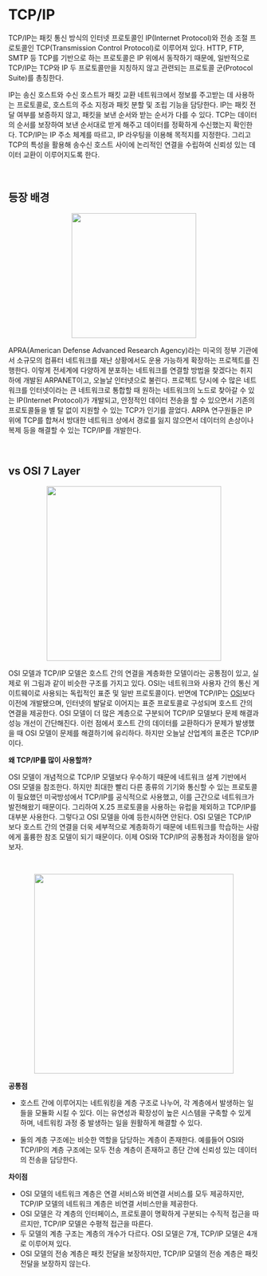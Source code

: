 # TCP/IP

TCP/IP는 패킷 통신 방식의 인터넷 프로토콜인 IP(Internet Protocol)와 전송 조절 프로토콜인 TCP(Transmission Control Protocol)로 이루어져 있다. HTTP, FTP, SMTP 등 TCP를 기반으로 하는 프로토콜은 IP 위에서 동작하기 때문에, 일반적으로 TCP/IP는 TCP와 IP 두 프로토콜만을 지칭하지 않고 관련되는 프로토콜 군(Protocol Suite)를 총칭한다.

IP는 송신 호스트와 수신 호스트가 패킷 교환 네트워크에서 정보를 주고받는 데 사용하는 프로토콜로, 호스트의 주소 지정과 패킷 분할 및 조립 기능을 담당한다. IP는 패킷 전달 여부를 보증하지 않고, 패킷을 보낸 순서와 받는 순서가 다를 수 있다. TCP는 데이터의 순서를 보장하여 보낸 순서대로 받게 해주고 데이터를 정확하게 수신했는지 확인한다. TCP/IP는 IP 주소 체계를 따르고, IP 라우팅을 이용해 목적지를 지정한다. 그리고 TCP의 특성을 활용해 송수신 호스트 사이에 논리적인 연결을 수립하여 신뢰성 있는 데이터 교환이 이루어지도록 한다.

&nbsp;
## 등장 배경

<p align="center">
<img src="https://user-images.githubusercontent.com/61190690/172045360-b1f7829b-5f0d-4169-b43f-f3d8fc714fa2.png" width="250">
</p>

APRA(American Defense Advanced Research Agency)라는 미국의 정부 기관에서 소규모의 컴퓨터 네트워크를 재난 상황에서도 운용 가능하게 확장하는 프로젝트를 진행한다. 이렇게 전세계에 다양하게 분포하는 네트워크를 연결할 방법을 찾겠다는 취지 하에 개발된 ARPANET이고, 오늘날 인터넷으로 불린다. 프로젝트 당시에 수 많은 네트워크를 인터넷이라는 큰 네트워크로 통합할 때 원하는 네트워크의 노드로 찾아갈 수 있는 IP(Internet Protocol)가 개발되고, 안정적인 데이터 전송을 할 수 있으면서 기존의 프로토콜들을 별 탈 없이 지원할 수 있는 TCP가 인기를 끌었다. ARPA 연구원들은 IP 위에 TCP를 합쳐서 방대한 네트워크 상에서 경로를 잃지 않으면서 데이터의 손상이나 복제 등을 해결할 수 있는 TCP/IP를 개발한다.

&nbsp;
## vs OSI 7 Layer

<p align="center">
<img src="https://user-images.githubusercontent.com/61190690/172048454-98218173-086d-4007-9013-329210540e79.png" width="350">
</p>

OSI 모델과 TCP/IP 모델은 호스트 간의 연결을 계층화한 모델이라는 공통점이 있고, 실제로 위 그림과 같이 비슷한 구조를 가지고 있다. OSI는 네트워크와 사용자 간의 통신 게이트웨이로 사용되는 독립적인 표준 및 일반 프로토콜이다. 반면에 TCP/IP는 [OSI](./osi-7-layer.md)보다 이전에 개발됐으며, 인터넷의 발달로 이어지는 표준 프로토콜로 구성되며 호스트 간의 연결을 제공한다. OSI 모델이 더 많은 계층으로 구분되어 TCP/IP 모델보다 문제 해결과 성능 개선이 간단해진다. 이런 점에서 호스트 간의 데이터를 교환하다가 문제가 발생했을 때 OSI 모델이 문제를 해결하기에 유리하다. 하지만 오늘날 산업계의 표준은 TCP/IP 이다.

**왜 TCP/IP를 많이 사용할까?**

OSI 모델이 개념적으로 TCP/IP 모델보다 우수하기 때문에 네트워크 설계 기반에서 OSI 모델을 참조한다. 하지만 최대한 빨리 다른 종류의 기기와 통신할 수 있는 프로토콜이 필요했던 미국방성에서 TCP/IP를 공식적으로 사용했고, 이를 근간으로 네트워크가 발전해왔기 때문이다. 그리하여 X.25 프로토콜을 사용하는 유럽을 제외하고 TCP/IP를 대부분 사용한다. 그렇다고 OSI 모델을 아예 등한시하면 안된다. OSI 모델은 TCP/IP 보다 호스트 간의 연결을 더욱 세부적으로 계층화하기 때문에 네트워크를 학습하는 사람에게 훌륭한 참조 모델이 되기 때문이다. 이제 OSI와 TCP/IP의 공통점과 차이점을 알아보자.

&nbsp;

<p align="center">
<img src="https://user-images.githubusercontent.com/61190690/172041166-e12ca7e8-42a3-4d81-a64f-11cee561ded6.png" width="400">
</p>

**공통점**

- 호스트 간에 이루어지는 네트워킹을 계층 구조로 나누어, 각 계층에서 발생하는 일들을 모듈화 시킬 수 있다. 이는 유연성과 확장성이 높은 시스템을 구축할 수 있게 하며, 네트워킹 과정 중 발생하는 일을 원활하게 해결할 수 있다.

- 둘의 계층 구조에는 비슷한 역할을 담당하는 계층이 존재한다. 예를들어 OSI와 TCP/IP의 계층 구조에는 모두 전송 계층이 존재하고 종단 간에 신뢰성 있는 데이터의 전송을 담당한다.

**차이점**

- OSI 모델의 네트워크 계층은 연결 서비스와 비연결 서비스를 모두 제공하지만, TCP/IP 모델의 네트워크 계층은 비연결 서비스만을 제공한다.
- OSI 모델은 각 계층의 인터페이스, 프로토콜이 명확하게 구분되는 수직적 접근을 따르지만, TCP/IP 모델은 수평적 접근을 따른다.
- 두 모델의 계층 구조는 계층의 개수가 다르다. OSI 모델은 7개, TCP/IP 모델은 4개로 이루어져 있다.
- OSI 모델의 전송 계층은 패킷 전달을 보장하지만, TCP/IP 모델의 전송 계층은 패킷 전달을 보장하지 않는다.

